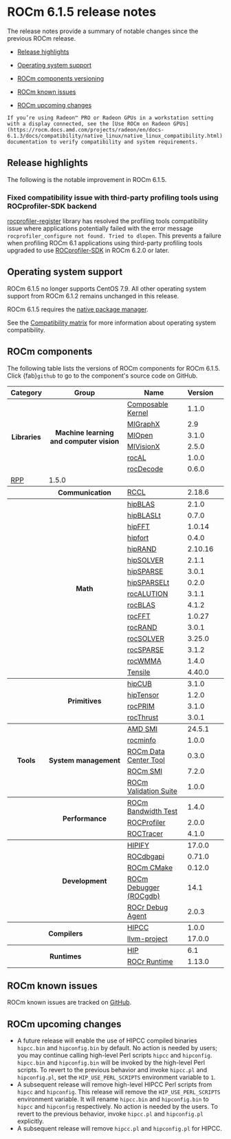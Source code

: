 # ROCm 6.1.5 release notes
<!-- Do not edit this file! This file is autogenerated with -->
<!--   tools/autotag/tag_script.py                          -->

<!-- Disable lints since this is an auto-generated file.    -->
<!-- markdownlint-disable blanks-around-headers             -->
<!-- markdownlint-disable no-duplicate-header               -->
<!-- markdownlint-disable no-blanks-blockquote              -->
<!-- markdownlint-disable ul-indent                         -->
<!-- markdownlint-disable no-trailing-spaces                -->

<!-- spellcheck-disable -->

The release notes provide a summary of notable changes since the previous ROCm release.

- [Release highlights](#release-highlights)

- [Operating system support](#operating-system-support)

- [ROCm components versioning](#rocm-components)

- [ROCm known issues](#rocm-known-issues)

- [ROCm upcoming changes](#rocm-upcoming-changes)

```{note}
If you’re using Radeon™ PRO or Radeon GPUs in a workstation setting with a display connected, see the [Use ROCm on Radeon GPUs](https://rocm.docs.amd.com/projects/radeon/en/docs-6.1.3/docs/compatibility/native_linux/native_linux_compatibility.html)
documentation to verify compatibility and system requirements.
```

## Release highlights

The following is the notable improvement in ROCm 6.1.5.

### Fixed compatibility issue with third-party profiling tools using ROCprofiler-SDK backend

[rocprofiler-register](https://github.com/ROCm/rocprofiler-register) library has resolved the profiling tools compatibility issue where applications potentially failed with the error message `rocprofiler_configure not found. Tried to dlopen`. This prevents a failure when profiling ROCm 6.1 applications using third-party profiling tools upgraded to use [ROCprofiler-SDK](https://rocm.docs.amd.com/projects/rocprofiler-sdk/en/latest/) in ROCm 6.2.0 or later. 

## Operating system support

ROCm 6.1.5 no longer supports CentOS 7.9. All other operating system support from ROCm 6.1.2 remains unchanged in this release. 

ROCm 6.1.5 requires the [native package manager](https://rocm.docs.amd.com/projects/install-on-linux/en/docs-6.1.5/how-to/native-install/index.html).

See the [Compatibility
matrix](../../docs/compatibility/compatibility-matrix.rst)
for more information about operating system compatibility.

## ROCm components

The following table lists the versions of ROCm components for ROCm 6.1.5. 
Click {fab}`github` to go to the component's source code on GitHub.

<div class="pst-scrollable-table-container">
    <table id="rocm-rn-components" class="table">
        <thead>
            <tr>
                <th>Category</th>
                <th>Group</th>
                <th>Name</th>
                <th>Version</th>
                <th></th>
            </tr>
        </thead>
        <colgroup>
            <col span="1">
            <col span="1">
        </colgroup>
        <tbody class="rocm-components-libs rocm-components-ml">
            <tr>
                <th rowspan="6">Libraries</th>
                <th rowspan="6">Machine learning and computer vision</th>
                <td><a href="https://rocm.docs.amd.com/projects/composable_kernel/en/docs-6.1.5">Composable Kernel</a>
                </td>
                <td>1.1.0</td>
                <td><a href="https://github.com/ROCm/composable_kernel/releases/tag/rocm-6.1.5"><i
                            class="fab fa-github fa-lg"></i></a></td>
            </tr>
            <tr>
                <td><a href="https://rocm.docs.amd.com/projects/AMDMIGraphX/en/docs-6.1.5">MIGraphX</a></td>
                <td>2.9</td>
                <td><a href="https://github.com/ROCm/AMDMIGraphX/releases/tag/rocm-6.1.5"><i class="fab fa-github fa-lg"></i></a></td>
            </tr>
            <tr>
                <td><a href="https://rocm.docs.amd.com/projects/MIOpen/en/docs-6.1.5">MIOpen</a></td>
                <td>3.1.0</td>
                <td><a href="https://github.com/ROCm/MIOpen/releases/tag/rocm-6.1.5"><i
                            class="fab fa-github fa-lg"></i></a></td>
            </tr>
            <tr>
                <td><a href="https://rocm.docs.amd.com/projects/MIVisionX/en/docs-6.1.5">MIVisionX</a></td>
                <td>2.5.0</td>
                <td><a href="https://github.com/ROCm/MIVisionX/releases/tag/rocm-6.1.5"><i
                            class="fab fa-github fa-lg"></i></a></td>
            </tr>
            <tr>
                <td><a href="https://rocm.docs.amd.com/projects/rocAL/en/docs-6.1.5">rocAL</a></td>
                <td>1.0.0</td>
                <td><a href="https://github.com/ROCm/rocAL/releases/"><i
                            class="fab fa-github fa-lg"></i></a></td>
            </tr>
            <tr>
                <td><a href="https://rocm.docs.amd.com/projects/rocDecode/en/docs-6.1.5">rocDecode</a></td>
                <td>0.6.0</td>
                <td><a href="https://github.com/ROCm/rocDecode/releases/tag/rocm-6.1.5"><i
                            class="fab fa-github fa-lg"></i></a></td>
            </tr>
            <tr>
                <td><a href="https://rocm.docs.amd.com/projects/rpp/en/docs-6.1.5">RPP</a></td>
                <td>1.5.0</td>
                <td><a href="https://github.com/ROCm/rpp/releases/tag/rocm-6.1.5"><i
                            class="fab fa-github fa-lg"></i></a></td>
            </tr>
        </tbody>
        <tbody class="rocm-components-libs rocm-components-communication">
            <tr>
                <th rowspan="1"></th>
                <th rowspan="1">Communication</th>
                <td><a href="https://rocm.docs.amd.com/projects/rccl/en/docs-6.1.5">RCCL</a></td>
                <td>2.18.6</td>
                <td><a href="https://github.com/ROCm/rccl/releases/tag/rocm-6.1.5"><i class="fab fa-github fa-lg"></i></a></td>
            </tr>
        </tbody>
        <tbody class="rocm-components-libs rocm-components-math tbody-reverse-zebra">
            <tr>
                <th rowspan="16"></th>
                <th rowspan="16">Math</th>
                <td><a href="https://rocm.docs.amd.com/projects/hipBLAS/en/docs-6.1.5">hipBLAS</a></td>
                <td>2.1.0</td>
                <td><a href="https://github.com/ROCm/hipBLAS/releases/tag/rocm-6.1.5"><i
                            class="fab fa-github fa-lg"></i></a></td>
            </tr>
            <tr>
                <td><a href="https://rocm.docs.amd.com/projects/hipBLASLt/en/docs-6.1.5">hipBLASLt</a></td>
                <td>0.7.0</td>
                <td><a href="https://github.com/ROCm/hipBLASLt/releases/tag/rocm-6.1.5"><i
                            class="fab fa-github fa-lg"></i></a></td>
            </tr>
            <tr>
                <td><a href="https://rocm.docs.amd.com/projects/hipFFT/en/docs-6.1.5">hipFFT</a></td>
                <td>1.0.14</td>
                <td><a href="https://github.com/ROCm/hipFFT/releases/tag/rocm-6.1.5"><i
                            class="fab fa-github fa-lg"></i></a></td>
            </tr>
            <tr>
                <td><a href="https://rocm.docs.amd.com/projects/hipfort/en/docs-6.1.5">hipfort</a></td>
                <td>0.4.0</td>
                <td><a href="https://github.com/ROCm/hipfort/releases/tag/rocm-6.1.5"><i
                            class="fab fa-github fa-lg"></i></a></td>
            </tr>
            <tr>
                <td><a href="https://rocm.docs.amd.com/projects/hipRAND/en/docs-6.1.5">hipRAND</a></td>
                <td>2.10.16</td>
                <td><a href="https://github.com/ROCm/hipRAND/releases/tag/rocm-6.1.5"><i
                            class="fab fa-github fa-lg"></i></a></td>
            </tr>
            <tr>
                <td><a href="https://rocm.docs.amd.com/projects/hipSOLVER/en/docs-6.1.5">hipSOLVER</a></td>
                <td>2.1.1</td>
                <td><a href="https://github.com/ROCm/hipSOLVER/releases/tag/rocm-6.1.5"><i
                            class="fab fa-github fa-lg"></i></a></td>
            </tr>
            <tr>
                <td><a href="https://rocm.docs.amd.com/projects/hipSPARSE/en/docs-6.1.5">hipSPARSE</a></td>
                <td>3.0.1</td>
                <td><a href="https://github.com/ROCm/hipSPARSE/releases/tag/rocm-6.1.5"><i
                            class="fab fa-github fa-lg"></i></a></td>
            </tr>
            <tr>
                <td><a href="https://rocm.docs.amd.com/projects/hipSPARSELt/en/docs-6.1.5">hipSPARSELt</a></td>
                <td>0.2.0</td>
                <td><a href="https://github.com/ROCm/hipSPARSELt/releases/tag/rocm-6.1.5"><i
                            class="fab fa-github fa-lg"></i></a></td>
            </tr>
            <tr>
                <td><a href="https://rocm.docs.amd.com/projects/rocALUTION/en/docs-6.1.5">rocALUTION</a></td>
                <td>3.1.1</td>
                <td><a href="https://github.com/ROCm/rocALUTION/releases/tag/rocm-6.1.5"><i
                            class="fab fa-github fa-lg"></i></a></td>
            </tr>
            <tr>
                <td><a href="https://rocm.docs.amd.com/projects/rocBLAS/en/docs-6.1.5">rocBLAS</a></td>
                <td>4.1.2</td>
                <td><a href="https://github.com/ROCm/rocBLAS/releases/tag/rocm-6.1.5"><i
                            class="fab fa-github fa-lg"></i></a></td>
            </tr>
            <tr>
                <td><a href="https://rocm.docs.amd.com/projects/rocFFT/en/docs-6.1.5">rocFFT</a></td>
                <td>1.0.27</td>
                <td><a href="https://github.com/ROCm/rocFFT/releases/tag/rocm-6.1.5"><i
                            class="fab fa-github fa-lg"></i></a></td>
            </tr>
            <tr>
                <td><a href="https://rocm.docs.amd.com/projects/rocRAND/en/docs-6.1.5">rocRAND</a></td>
                <td>3.0.1</td>
                <td><a href="https://github.com/ROCm/rocRAND/releases/tag/rocm-6.1.5"><i
                            class="fab fa-github fa-lg"></i></a></td>
            </tr>
            <tr>
                <td><a href="https://rocm.docs.amd.com/projects/rocSOLVER/en/docs-6.1.5">rocSOLVER</a></td>
                <td>3.25.0</td>
                <td><a href="https://github.com/ROCm/rocSOLVER/releases/tag/rocm-6.1.5"><i
                            class="fab fa-github fa-lg"></i></a></td>
            </tr>
            <tr>
                <td><a href="https://rocm.docs.amd.com/projects/rocSPARSE/en/docs-6.1.5">rocSPARSE</a></td>
                <td>3.1.2</td>
                <td><a href="https://github.com/ROCm/rocSPARSE/releases/tag/rocm-6.1.5"><i
                            class="fab fa-github fa-lg"></i></a></td>
            </tr>
            <tr>
                <td><a href="https://rocm.docs.amd.com/projects/rocWMMA/en/docs-6.1.5">rocWMMA</a></td>
                <td>1.4.0</td>
                <td><a href="https://github.com/ROCm/rocWMMA/releases/tag/rocm-6.1.5"><i
                            class="fab fa-github fa-lg"></i></a></td>
            </tr>
            <tr>
                <td><a href="https://github.com/ROCm/tensile/">Tensile</a></td>
                <td>4.40.0</td>
                <td><a href="https://github.com/ROCm/tensile/releases/tag/rocm-6.1.5"><i
                            class="fab fa-github fa-lg"></i></a></td>
            </tr>
        </tbody>
        <tbody class="rocm-components-libs rocm-components-primitives tbody-reverse-zebra">
            <tr>
                <th rowspan="4"></th>
                <th rowspan="4">Primitives</th>
                <td><a href="https://rocm.docs.amd.com/projects/hipCUB/en/docs-6.1.5">hipCUB</a></td>
                <td>3.1.0</td>
                <td><a href="https://github.com/ROCm/hipCUB/releases/tag/rocm-6.1.5"><i
                            class="fab fa-github fa-lg"></i></a></td>
            </tr>
            <tr>
                <td><a href="https://rocm.docs.amd.com/projects/hipTensor/en/docs-6.1.5">hipTensor</a></td>
                <td>1.2.0</td>
                <td><a href="https://github.com/ROCm/hipTensor/releases/tag/rocm-6.1.5"><i
                            class="fab fa-github fa-lg"></i></a></td>
            </tr>
            <tr>
                <td><a href="https://rocm.docs.amd.com/projects/rocPRIM/en/docs-6.1.5">rocPRIM</a></td>
                <td>3.1.0</td>
                <td><a href="https://github.com/ROCm/rocPRIM/releases/tag/rocm-6.1.5"><i
                            class="fab fa-github fa-lg"></i></a></td>
            </tr>
            <tr>
                <td><a href="https://rocm.docs.amd.com/projects/rocThrust/en/docs-6.1.5">rocThrust</a></td>
                <td>3.0.1</td>
                <td><a href="https://github.com/ROCm/rocThrust/releases/tag/rocm-6.1.5"><i
                            class="fab fa-github fa-lg"></i></a></td>
            </tr>
        </tbody>
        <tbody class="rocm-components-tools rocm-components-system tbody-reverse-zebra">
            <tr>
                <th rowspan="5">Tools</th>
                <th rowspan="5">System management</th>
                <td><a href="https://rocm.docs.amd.com/projects/amdsmi/en/docs-6.1.5">AMD SMI</a></td>
                <td>24.5.1</td>
                <td><a href="https://github.com/ROCm/amdsmi/releases/tag/rocm-6.1.5"><i
                            class="fab fa-github fa-lg"></i></a></td>
            </tr>
            <tr>
                <td><a href="https://rocm.docs.amd.com/projects/rocminfo/en/docs-6.1.5">rocminfo</a></td>
                <td>1.0.0</td>
                <td><a href="https://github.com/ROCm/rocminfo/releases/tag/rocm-6.1.5"><i
                            class="fab fa-github fa-lg"></i></a></td>
            </tr>
            <tr>
                <td><a href="https://rocm.docs.amd.com/projects/rdc/en/docs-6.1.5">ROCm Data Center Tool</a></td>
                <td>0.3.0</td>
                <td><a href="https://github.com/ROCm/rdc/releases/tag/rocm-6.1.5"><i
                            class="fab fa-github fa-lg"></i></a></td>
            </tr>
            <tr>
                <td><a href="https://rocm.docs.amd.com/projects/rocm_smi_lib/en/docs-6.1.5">ROCm SMI</a></td>
                <td>7.2.0</td>
                <td><a href="https://github.com/ROCm/rocm_smi_lib/releases/tag/rocm-6.1.5"><i
                            class="fab fa-github fa-lg"></i></a></td>
            </tr>
            <tr>
                <td><a href="https://rocm.docs.amd.com/projects/ROCmValidationSuite/en/docs-6.1.5">ROCm Validation Suite</a></td>
                <td>1.0.0</td>
                <td><a href="https://github.com/ROCm/ROCmValidationSuite/releases/tag/rocm-6.1.5"><i
                            class="fab fa-github fa-lg"></i></a></td>
            </tr>
        </tbody>
        <tbody class="rocm-components-tools rocm-components-perf">
            <tr>
                <th rowspan="3"></th>
                <th rowspan="3">Performance</th>
                <td><a href="https://rocm.docs.amd.com/projects/rocm_bandwidth_test/en/docs-6.1.5">ROCm Bandwidth
                        Test</a></td>
                <td>1.4.0</td>
                <td><a href="https://github.com/ROCm/rocm_bandwidth_test/releases/tag/rocm-6.1.5"><i
                            class="fab fa-github fa-lg"></i></a></td>
            </tr>
            <tr>
                <td><a href="https://rocm.docs.amd.com/projects/rocprofiler/en/docs-6.1.5/">ROCProfiler</a></td>
                <td>2.0.0</td>
                <td><a href="https://github.com/ROCm/ROCProfiler/releases/tag/rocm-6.1.5"><i
                            class="fab fa-github fa-lg"></i></a></td>
            </tr>
            <tr >
                <td><a href="https://rocm.docs.amd.com/projects/roctracer/en/docs-6.1.5/">ROCTracer</a></td>
                <td>4.1.0</td>
                <td><a href="https://github.com/ROCm/ROCTracer/releases/tag/rocm-6.1.5"><i
                            class="fab fa-github fa-lg"></i></a></td>
            </tr>
        </tbody>
        <tbody class="rocm-components-tools rocm-components-dev tbody-reverse-zebra">
            <tr>
                <th rowspan="5"></th>
                <th rowspan="5">Development</th>
                <td><a href="https://rocm.docs.amd.com/projects/HIPIFY/en/docs-6.1.5/">HIPIFY</a></td>
                <td>17.0.0</td>
                <td><a href="https://github.com/ROCm/HIPIFY/releases/tag/rocm-6.1.5"><i
                            class="fab fa-github fa-lg"></i></a></td>
            </tr>
            <tr>
                <td><a href="https://rocm.docs.amd.com/projects/ROCdbgapi/en/docs-6.1.5">ROCdbgapi</a></td>
                <td>0.71.0</td>
                <td><a href="https://github.com/ROCm/ROCdbgapi/releases/tag/rocm-6.1.5"><i
                            class="fab fa-github fa-lg"></i></a></td>
            </tr>
            <tr>
                <td><a href="https://rocm.docs.amd.com/projects/ROCmCMakeBuildTools/en/docs-6.1.5/">ROCm CMake</a></td>
                <td>0.12.0</td>
                <td><a href="https://github.com/ROCm/rocm-cmake/releases/tag/rocm-6.1.5"><i
                            class="fab fa-github fa-lg"></i></a></td>
            </tr>
            <tr>
                <td><a href="https://rocm.docs.amd.com/projects/ROCgdb/en/docs-6.1.5">ROCm Debugger (ROCgdb)</a>
                </td>
                <td>14.1</td>
                <td><a href="https://github.com/ROCm/ROCgdb/releases/tag/rocm-6.1.5"><i
                            class="fab fa-github fa-lg"></i></a></td>
            </tr>
            <tr>
                <td><a href="https://rocm.docs.amd.com/projects/rocr_debug_agent/en/docs-6.1.5">ROCr Debug Agent</a>
                </td>
                <td>2.0.3</td>
                <td><a href="https://github.com/ROCm/rocr_debug_agent/releases/tag/rocm-6.1.5"><i
                            class="fab fa-github fa-lg"></i></a></td>
            </tr>
        </tbody>
        <tbody class="rocm-components-compilers">
            <tr>
                <th rowspan="2" colspan="2">Compilers</th>
                <td><a href="https://rocm.docs.amd.com/projects/HIPCC/en/docs-6.1.5">HIPCC</a></td>
                <td>1.0.0</td>
                <td><a href="https://github.com/ROCm/llvm-project/releases/tag/rocm-6.1.5"><i
                            class="fab fa-github fa-lg"></i></a></td>
            </tr>
            <tr>
                <td><a href="https://rocm.docs.amd.com/projects/llvm-project/en/docs-6.1.5">llvm-project</a></td>
                <td>17.0.0</td>
                <td><a href="https://github.com/ROCm/llvm-project/releases/tag/rocm-6.1.5"><i
                            class="fab fa-github fa-lg"></i></a></td>
            </tr>
        </tbody>
        <tbody class="rocm-components-runtimes">
            <tr>
                <th rowspan="2" colspan="2">Runtimes</th>
                <td><a href="https://rocm.docs.amd.com/projects/HIP/en/docs-6.1.5">HIP</a></td>
                <td>6.1</td>
                <td><a href="https://github.com/ROCm/HIP/releases/tag/rocm-6.1.5"><i
                            class="fab fa-github fa-lg"></i></a></td>
            </tr>
            <tr>
                <td><a href="https://rocm.docs.amd.com/projects/ROCR-Runtime/en/docs-6.1.5">ROCr Runtime</a></td>
                <td>1.13.0</td>
                <td><a href="https://github.com/ROCm/ROCR-Runtime/releases/tag/rocm-6.1.5"><i
                            class="fab fa-github fa-lg"></i></a></td>
            </tr>
        </tbody>
    </table>
</div>

## ROCm known issues

ROCm known issues are tracked on [GitHub](https://github.com/ROCm/ROCm/labels/Verified%20Issue).

## ROCm upcoming changes

* A future release will enable the use of HIPCC compiled binaries `hipcc.bin` and `hipconfig.bin` by default. No action is needed by users; you may continue calling high-level Perl scripts `hipcc` and `hipconfig`. `hipcc.bin` and `hipconfig.bin` will be invoked by the high-level Perl scripts. To revert to the previous behavior and invoke `hipcc.pl` and `hipconfig.pl`, set the `HIP_USE_PERL_SCRIPTS` environment variable to `1`.
* A subsequent release will remove high-level HIPCC Perl scripts from `hipcc` and `hipconfig`. This release will remove the `HIP_USE_PERL_SCRIPTS` environment variable. It will rename `hipcc.bin` and `hipconfig.bin` to `hipcc` and `hipconfig` respectively. No action is needed by the users. To revert to the previous behavior, invoke `hipcc.pl` and `hipconfig.pl` explicitly.
* A subsequent release will remove `hipcc.pl` and `hipconfig.pl` for HIPCC.
